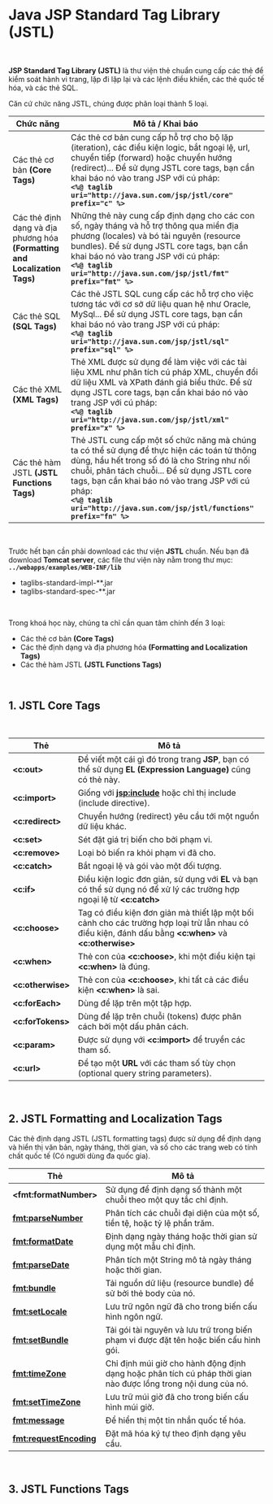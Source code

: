 # Java JSP Standard Tag Library (JSTL)

<br />

**JSP Standard Tag Library (JSTL)** là thư viện thẻ chuẩn cung cấp các thẻ để kiểm soát hành vi trang, lặp đi lặp lại và các lệnh điều khiển, các thẻ quốc tế hóa, và các thẻ SQL.

Căn cứ chức năng JSTL, chúng được phân loại thành 5 loại.

| Chức năng     | Mô tả / Khai báo |
| --------------| ---------------- |
| Các thẻ cơ bản **(Core Tags)** | Các thẻ cơ bản cung cấp hỗ trợ cho bộ lặp (iteration), các điều kiện logic, bắt ngoại lệ, url, chuyển tiếp (forward) hoặc chuyển hướng (redirect)... Để sử dụng JSTL core tags, bạn cần khai báo nó vào trang JSP với cú pháp:<br/> **`<%@ taglib uri="http://java.sun.com/jsp/jstl/core" prefix="c" %>`** |
| Các thẻ định dạng và địa phương hóa **(Formatting and Localization Tags)** | Những thẻ này cung cấp định dạng cho các con số, ngày tháng và hỗ trợ thông qua miền địa phương (locales) và bó tài nguyên (resource bundles). Để sử dụng JSTL core tags, bạn cần khai báo nó vào trang JSP với cú pháp:<br/> **`<%@ taglib uri="http://java.sun.com/jsp/jstl/fmt" prefix="fmt" %>`** |
| Các thẻ SQL **(SQL Tags)** | Các thẻ JSTL SQL cung cấp các hỗ trợ cho việc tương tác với cơ sở dữ liệu quan hệ như Oracle, MySql... Để sử dụng JSTL core tags, bạn cần khai báo nó vào trang JSP với cú pháp:<br/> **`<%@ taglib uri="http://java.sun.com/jsp/jstl/sql" prefix="sql" %>`** |
| Các thẻ XML **(XML Tags)** | Thẻ XML được sử dụng để làm việc với các tài liệu XML như phân tích cú pháp XML, chuyển đổi dữ liệu XML và XPath đánh giá biểu thức. Để sử dụng JSTL core tags, bạn cần khai báo nó vào trang JSP với cú pháp:<br/> **`<%@ taglib uri="http://java.sun.com/jsp/jstl/xml" prefix="x" %>`** |
| Các thẻ hàm JSTL **(JSTL Functions Tags)** | Thẻ JSTL cung cấp một số chức năng mà chúng ta có thể sử dụng để thực hiện các toán tử thông dùng, hầu hết trong số đó là cho String như nối chuỗi, phân tách chuỗi...  Để sử dụng JSTL core tags, bạn cần khai báo nó vào trang JSP với cú pháp:<br/> **`<%@ taglib uri="http://java.sun.com/jsp/jstl/functions" prefix="fn" %>`** |

<br />

Trước hết bạn cần phải download các thư viện **JSTL** chuẩn. Nếu bạn đã download **Tomcat server**, các file thư viện này nằm trong thư mục: **`../webapps/examples/WEB-INF/lib`**
- taglibs-standard-impl-**.jar
- taglibs-standard-spec-**.jar

<br />

Trong khoá học này, chúng ta chỉ cần quan tâm chính đến 3 loại:
- Các thẻ cơ bản **(Core Tags)**
- Các thẻ định dạng và địa phương hóa **(Formatting and Localization Tags)** 
- Các thẻ hàm JSTL **(JSTL Functions Tags)**

<br />

## 1. JSTL Core Tags

<br />

| Thẻ               | Mô tả            |
| ----------------- | ---------------- |
| **<c:out>**       | Để viết một cái gì đó trong trang **JSP**, bạn có thể sử dụng **EL (Expression Language)** cũng có thẻ này. |
| **<c:import>**    |	Giống với **<jsp:include>** hoặc chỉ thị include (include directive). |
| **<c:redirect>**  | Chuyển hướng (redirect) yêu cầu tới một nguồn dữ liệu khác. |
| **<c:set>**       |	Sét đặt giá trị biến cho bởi phạm vi. |
| **<c:remove>**    |	Loại bỏ biến ra khỏi phạm vi đã cho. |
| **<c:catch>**	    | Bắt ngoại lệ và gói vào một đối tượng. |
| **<c:if>**	      | Điều kiện logic đơn giản, sử dụng với **EL** và bạn có thể sử dụng nó để xử lý các trường hợp ngoại lệ từ **<c:catch>** |
| **<c:choose>**    |	Tag có điều kiện đơn giản mà thiết lập một bối cảnh cho các trường hợp loại trừ lẫn nhau có điều kiện, đánh dấu bằng **<c:when>** và **<c:otherwise>** |
| **<c:when>**      | Thẻ con của **<c:choose>**, khi một điều kiện tại **<c:when>** là đúng. |
| **<c:otherwise>**	| Thẻ con của **<c:choose>**, khi tất cả các điều kiện **<c:when>** là sai. |
| **<c:forEach>**	  | Dùng để lặp trên một tập hợp. |
| **<c:forTokens>**	| Dùng để lặp trên chuỗi (tokens) được phân cách bởi một dấu phân cách. |
| **<c:param>**	    | Được sử dụng với **<c:import>** để truyền các tham số. |
| **<c:url>**	      | Để tạo một **URL** với các tham số tùy chọn (optional query string parameters). |

<br />

## 2. JSTL Formatting and Localization Tags

Các thẻ định dạng JSTL (JSTL formatting tags) được sử dụng để định dạng và hiển thị văn bản, ngày tháng, thời gian, và số cho các trang web có tính chất quốc tế (Có người dùng đa quốc gia).

| Thẻ               | Mô tả            |
| ----------------- | ---------------- |
| **&lt;fmt:formatNumber&gt;**	  |	Sử dụng để định dạng số thành một chuỗi theo một quy tắc chỉ định. |
| **<fmt:parseNumber>**	    |	Phân tích các chuỗi đại diện của một số, tiền tệ, hoặc tỷ lệ phần trăm. |
| **<fmt:formatDate>**	    |	Định dạng ngày tháng hoặc thời gian sử dụng một mẫu chỉ định. |
| **<fmt:parseDate>**	      |	Phân tích một String mô tả ngày tháng hoặc thời gian. |
| **<fmt:bundle>**	        |	Tải nguồn dữ liệu (resource bundle) để sử bởi thẻ body của nó. |
| **<fmt:setLocale>**	      |	Lưu trữ ngôn ngữ đã cho trong biến cấu hình ngôn ngữ. |
| **<fmt:setBundle>**	      |	Tải gói tài nguyên và lưu trữ trong biến phạm vi được đặt tên hoặc biến cấu hình gói. |
| **<fmt:timeZone>**	      |	Chỉ định múi giờ cho hành động định dạng hoặc phân tích cú pháp thời gian nào được lồng trong nội dung của nó. |
| **<fmt:setTimeZone>**	    |	Lưu trữ múi giờ đã cho trong biến cấu hình múi giờ. |
| **<fmt:message>**	        |	Để hiển thị một tin nhắn quốc tế hóa. |
| **<fmt:requestEncoding>**	|	Đặt mã hóa ký tự theo định dạng yêu cầu. |

<br />

## 3. JSTL Functions Tags

<br />
